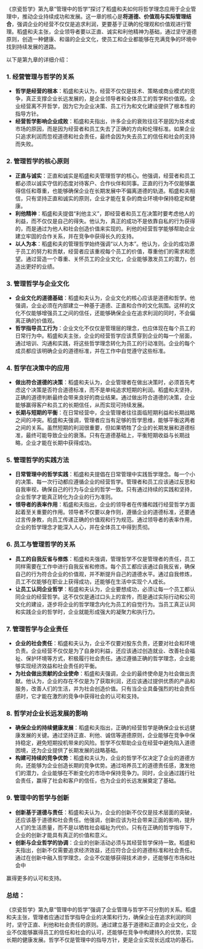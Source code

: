 《京瓷哲学》第九章“管理中的哲学”探讨了稻盛和夫如何将哲学理念应用于企业管理中，推动企业持续成功和发展。这一章的核心是**将道德、价值观与实际管理结合**，强调企业的经营不仅仅是追求利润，更要基于正确的伦理观和价值观进行管理。稻盛和夫主张，企业领导者要以正直、诚实和利他精神为基础，通过坚守道德原则，创造一种健康、和谐的企业文化，使员工和企业都能够在充满竞争的环境中找到持续发展的道路。

以下是第九章的详细介绍：

### 1. **经营管理与哲学的关系**
   - **哲学是经营的根本**：稻盛和夫认为，经营不仅仅是技术、策略或商业模式的竞争，真正支撑企业长远发展的，是企业领导者和全体员工的哲学和价值观。企业经营离不开哲学，因为它为企业决策、员工行为和文化建设提供了根本性的指导方针。
   - **经营哲学影响企业成败**：稻盛和夫指出，许多企业的衰败往往不是因为技术或市场的原因，而是因为经营者和员工失去了正确的方向和伦理标准。如果企业只追求利润而忽视道德和社会责任，最终会因为失去员工的信任和社会的支持而失败。

### 2. **管理哲学的核心原则**
   - **正直与诚实**：正直和诚实是稻盛和夫管理哲学的核心。他强调，经营者和员工都必须以诚实守信的态度对待客户、合作伙伴和同事。正直的行为不仅能够赢得信任和尊重，也能够确保企业在长期发展中不偏离道德的轨道。稻盛和夫相信，只有坚持正直和诚实的原则，企业才能在复杂的商业环境中保持稳定和健康。
   - **利他精神**：稻盛和夫提倡“利他主义”，即经营者和员工在决策时要考虑他人的利益，而不仅仅是自己的得失。他认为，真正的成功不是依靠自私的行为获得的，而是通过为他人和社会创造价值来实现的。利他的经营哲学能够帮助企业建立牢固的合作关系，并在竞争中获得长久的支持。
   - **以人为本**：稻盛和夫的管理哲学始终强调“以人为本”。他认为，企业的成功源于员工的努力和贡献，经营者应该重视每个员工的价值，尊重他们的需求和愿望。通过营造一个尊重、关怀员工的企业文化，企业能够激发员工的潜力，创造出更好的业绩。

### 3. **管理哲学与企业文化**
   - **企业文化的道德基础**：稻盛和夫认为，企业文化的核心应该是道德和哲学。他强调，企业必须在内部建立一种基于道德、正直和合作的文化氛围。这样的文化不仅能够增强员工之间的信任，还能够确保企业在追求利润的同时，不会偏离正确的价值观。
   - **哲学指导员工行为**：企业文化不仅仅是管理层的理念，也应体现在每个员工的日常行为中。稻盛和夫主张，企业的经营哲学应该贯穿到企业的每一个层面，通过培训、沟通和实践，将这些哲学理念转化为员工的行动准则。企业的每个成员都应该明确企业的道德标准，并在工作中自觉遵守这些标准。

### 4. **哲学在决策中的应用**
   - **做出符合道德的决策**：稻盛和夫认为，企业管理者在做出决策时，必须首先考虑这个决策是否符合道德标准，而不是单纯追求短期的利润。稻盛和夫坚持，正确的道德判断最终会带来良好的商业结果。通过做出符合道德的决策，企业能够赢得客户和员工的长期信任，从而实现可持续发展。
   - **长期与短期的平衡**：在日常经营中，企业管理者往往面临短期利益和长期战略之间的冲突。稻盛和夫强调，管理者应当有足够的哲学思维，能够平衡这两者之间的关系。虽然短期的利润很重要，但如果牺牲了企业的长期发展和道德标准，最终可能导致企业的衰落。只有在道德基础上，平衡短期收益与长期战略，企业才能在长期中获得成功。

### 5. **管理哲学的实践方法**
   - **日常管理中的哲学实践**：稻盛和夫提倡在日常管理中实践哲学理念。每一个小的决策、每一次行动都应遵循企业的经营哲学。管理者和员工应该通过反思和自我审视，确保自己的行为与企业的哲学一致。只有通过持续的实践和坚持，企业哲学才能真正转化为企业的行为准则。
   - **领导者的表率作用**：稻盛和夫指出，企业的领导者在传播和践行经营哲学方面起着至关重要的作用。领导者不仅要以身作则，遵循企业的道德标准，还要通过言传身教，向员工传递正确的价值观和行为规范。通过领导者的表率作用，企业的哲学理念才能深入人心，并在全体员工中得到贯彻。

### 6. **员工与管理哲学的关系**
   - **员工的自我反省与修炼**：稻盛和夫强调，管理哲学不仅是管理者的责任，员工同样需要在工作中进行自我反省和修炼。每个员工都应该通过自我反省，确保自己的行为符合企业的价值观，并不断提升自己的道德水平。通过自我修炼，员工不仅能够在职业上获得成功，还能够在生活中实现个人成长。
   - **让员工认同企业哲学**：稻盛和夫认为，企业要想成功，必须让每一个员工都认同企业的经营哲学。这不仅仅是通过口头上的宣传，而是通过实际行动和公司文化的建设，逐步将企业的哲学理念内化为员工的自觉行为。当员工真正认同和实践企业的哲学时，企业就能形成强大的凝聚力和执行力。

### 7. **管理哲学与企业责任**
   - **企业的社会责任**：稻盛和夫认为，企业不仅要对股东负责，还要对社会和环境负责。企业经营不仅仅是为了自身的利益，还应该通过创造就业、改善社会福祉、保护环境等方式，积极履行社会责任。通过遵循正确的哲学理念，企业能够实现经济效益和社会责任的平衡。
   - **为社会做出贡献的企业使命**：稻盛和夫强调，企业的最终使命是为社会做出贡献。他认为，企业的存在不仅是为了获取利润，还应该通过提供优质的产品和服务，改善人们的生活，并为社会创造价值。只有当企业具备强烈的社会责任感时，它才能在激烈的竞争中获得社会的认可和支持。

### 8. **哲学对企业长远发展的影响**
   - **确保企业的持续健康发展**：稻盛和夫指出，正确的经营哲学是确保企业长远健康发展的关键。通过坚持正直、利他、诚信等道德原则，企业能够在竞争中保持稳定，避免短期投机带来的风险。哲学不仅帮助企业在经营中避免陷入道德困境，还为企业提供了长期发展的战略基础。
   - **构建可持续的竞争优势**：稻盛和夫认为，企业的哲学不仅决定了企业的道德方向，还能够为企业创造长期的竞争优势。通过培养员工的道德责任感，激发他们的潜力，企业能够在不断变化的市场中保持竞争力。同时，企业通过践行社会责任，赢得了社会和客户的信任，也为企业的长远发展奠定了基础。

### 9. **管理中的哲学与创新**
   - **创新基于道德与责任**：稻盛和夫认为，企业的创新不仅仅是技术层面的突破，还应该基于道德和社会责任。他强调，创新应该为社会带来正面的影响，提升人们的生活质量，而不是以牺牲社会福祉为代价。只有在正确的哲学指导下，企业的创新才能具有真正的价值和意义。
   - **创新与企业哲学的协调**：企业的创新活动必须与其经营哲学保持一致。稻盛和夫指出，创新不仅需要追求经济效益，还应符合企业的道德标准和社会责任。通过在创新中融入哲学理念，企业不仅能够获得技术进步，还能够在市场和社会中

赢得更多的认可和支持。

### 总结：
《京瓷哲学》第九章“管理中的哲学”强调了企业管理与哲学不可分割的关系。稻盛和夫主张，管理者应通过哲学指导企业的决策和行为，确保企业在追求利润的同时，坚守正直、利他和社会责任的原则。通过建立基于道德和正直的企业文化，企业不仅能够赢得员工的信任和社会的认可，还能够在竞争中构建持久的优势，实现长期的健康发展。哲学不仅是管理中的指导方针，更是企业实现长远成功的基石。